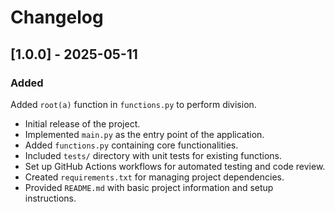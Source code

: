 # Changelog

## [1.0.0] - 2025-05-11

### Added
Added `root(a)` function in `functions.py` to perform division.   
- Initial release of the project.
- Implemented `main.py` as the entry point of the application.
- Added `functions.py` containing core functionalities.
- Included `tests/` directory with unit tests for existing functions.
- Set up GitHub Actions workflows for automated testing and code review.
- Created `requirements.txt` for managing project dependencies.
- Provided `README.md` with basic project information and setup instructions.
